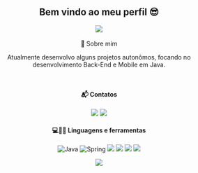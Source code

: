 <div align=center >

  ## Bem vindo ao meu perfil 😎
  
  <div align=center>
  <a href="https://github.com/anuraghazra/github-readme-stats">
    <img src="https://github-readme-stats.vercel.app/api?username=renecfjunior&show_icons=true&theme=radical"/>
  </a>
</div>

  <br>
  💭 Sobre mim
  <p align="center">
    
 Atualmente desenvolvo alguns projetos autonômos, focando no desenvolvimento Back-End e Mobile em Java.
  </p>

<br>
  
#### 📬 Contatos 
<p align="center"> 
  
[<img src="https://img.shields.io/badge/linkedin-%230077B5.svg?&style=for-the-badge&logo=linkedin&logoColor=white" />](https://www.linkedin.com/in/rene-junior-032845213/)  <a href="mailto:renecfjunior99@gmail.com"><img src="https://img.shields.io/static/v1?label=&message=E-mail&color=red&style=for-the-badge&logo=gmail"/></a>
</p>


#### 💻👨‍💻 Linguagens e ferramentas 
<p align="center">
  <img alt="Java" src="https://img.shields.io/badge/java-%23ED8B00.svg?style=for-the-badge&logo=java&logoColor=white"/>   <img alt="Spring" src="https://img.shields.io/badge/spring-%236DB33F.svg?style=for-the-badge&logo=spring&logoColor=white"/> <img src="https://img.shields.io/static/v1?label=&message=Android&color=9c9fc9&style=for-the-badge&logo=Android"/> <img src="https://img.shields.io/static/v1?label=&message=CSS&color=blue&style=for-the-badge&logo=Css3"/>
 <img src="https://img.shields.io/static/v1?label=&message=Html&color=orange&style=for-the-badge&logo=Html5"/> <img src="https://img.shields.io/static/v1?label=&message=JavaScript&color=yellow&style=for-the-badge&logo=JavaScript"/>
</p>    

  <div align=center>
  <a href="https://github.com/anuraghazra/convoychat">
    <img src="https://github-readme-stats.vercel.app/api/top-langs/?username=renecfjunior&layout=compact&theme=radical"/>
  </a>
</div>

<!--
**renecfjunior/renecfjunior** is a ✨ _special_ ✨ repository because its `README.md` (this file) appears on your GitHub profile.

<img alt="JavaScript" src="https://img.shields.io/badge/javascript-%23323330.svg?style=for-the-badge&logo=javascript&logoColor=%23F7DF1E"/> 

Here are some ideas to get you started:

- 🔭 I’m currently working on ...
- 🌱 I’m currently learning ...
- 👯 I’m looking to collaborate on ...
- 🤔 I’m looking for help with ...
- 💬 Ask me about ...
- 📫 How to reach me: ...
- 😄 Pronouns: ...
- ⚡ Fun fact: ...
-->
